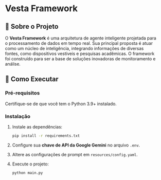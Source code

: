 # Vesta Framework

## 🧠 Sobre o Projeto

O **Vesta Framework** é uma arquitetura de agente inteligente projetada para o processamento de dados em tempo real.
Sua principal proposta é atuar como um núcleo de inteligência, integrando informações de diversas fontes,
como dispositivos vestíveis e pesquisas acadêmicas.
O framework foi construído para ser a base de soluções inovadoras de monitoramento e análise.

## 🚀 Como Executar

### Pré-requisitos

Certifique-se de que você tem o Python 3.9+ instalado.

### Instalação

1.  Instale as dependências:
    ```bash
    pip install -r requirements.txt
    ```

2.  Configure sua **chave de API da Google Gemini** no arquivo `.env`.

3. Altere as configurações de prompt em `resources/config.yaml`.

4.  Execute o projeto:
    ```bash
    python main.py
    ```